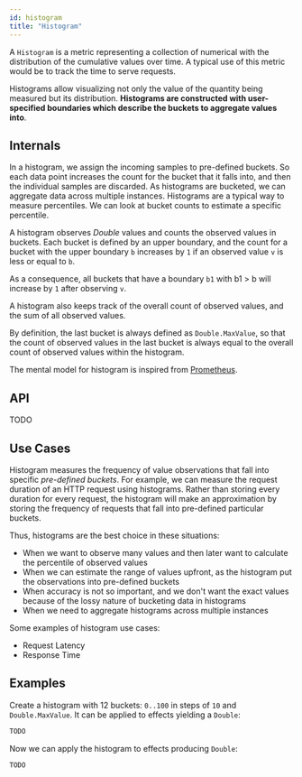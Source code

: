 ```yaml
---
id: histogram
title: "Histogram"
---
```


A `Histogram` is a metric representing a collection of numerical with the distribution of the cumulative values over time. A typical use of this metric would be to track the time to serve requests.

Histograms allow visualizing not only the value of the quantity being measured but its distribution. **Histograms are constructed with user-specified boundaries which describe the buckets to aggregate values into**.

## Internals

In a histogram, we assign the incoming samples to pre-defined buckets. So each data point increases the count for the bucket that it falls into, and then the individual samples are discarded. As histograms are bucketed, we can aggregate data across multiple instances. Histograms are a typical way to measure percentiles. We can look at bucket counts to estimate a specific percentile.

A histogram observes _Double_ values and counts the observed values in buckets. Each bucket is defined by an upper boundary, and the count for a bucket with the upper boundary `b` increases by `1` if an observed value `v` is less or
equal to `b`.

As a consequence, all buckets that have a boundary `b1` with b1 > b will increase by `1` after observing `v`.

A histogram also keeps track of the overall count of observed values, and the sum of all observed values.

By definition, the last bucket is always defined as `Double.MaxValue`, so that the count of observed values in the last bucket is always equal to the overall count of observed values within the histogram.

The mental model for histogram is inspired from [Prometheus](https://prometheus.io/docs/concepts/metric_types/#histogram).

## API

TODO

## Use Cases

Histogram measures the frequency of value observations that fall into specific _pre-defined buckets_. For example, we can measure the request duration of an HTTP request using histograms. Rather than storing every duration for every request, the histogram will make an approximation by storing the frequency of requests that fall into pre-defined particular buckets.

Thus, histograms are the best choice in these situations:
- When we want to observe many values and then later want to calculate the percentile of observed values
- When we can estimate the range of values upfront, as the histogram put the observations into pre-defined buckets
- When accuracy is not so important, and we don't want the exact values because of the lossy nature of bucketing data in histograms
- When we need to aggregate histograms across multiple instances

Some examples of histogram use cases:
- Request Latency
- Response Time

## Examples

Create a histogram with 12 buckets: `0..100` in steps of `10` and `Double.MaxValue`. It can be applied to effects yielding a `Double`:

```scala
TODO
```

Now we can apply the histogram to effects producing `Double`:

```scala
TODO
```
